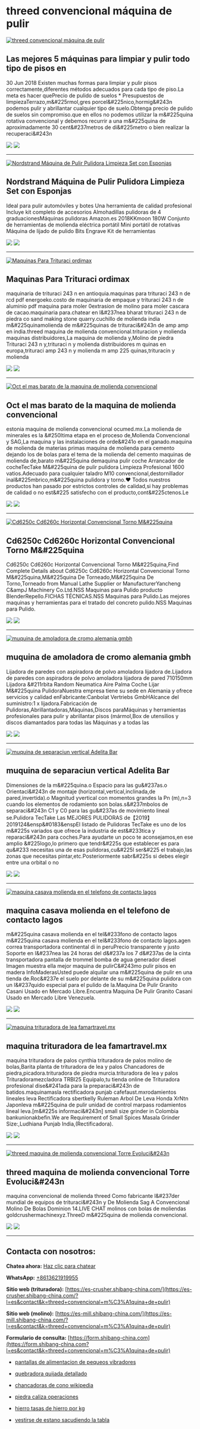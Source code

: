 # threed convencional máquina de pulir

<a href="https://swt.shibang-china.com/?l=es&img&k=threed+convencional+m%C3%A1quina+de+pulir" target="_blank">![threed convencional máquina de pulir](http://static.shibang-china.com/all-800x300/55.jpg)</a>

## Las mejores 5 máquinas para limpiar y pulir todo tipo de pisos en
30 Jun 2018 Existen muchas formas para limpiar y pulir pisos correctamente,diferentes métodos adecuados para cada tipo de piso.La meta es hacer quePrecio de pulido de suelos * Presupuestos de limpiezaTerrazo,m&#225rmol,gres porcel&#225nico,hormig&#243n podemos pulir y abrillantar cualquier tipo de suelo.Obtenga precio de pulido de suelos sin compromiso.que en ellos no podemos utilizar la m&#225quina rotativa convencional y debemos recurrir a una m&#225quina de aproximadamente 30 cent&#237metros de di&#225metro o bien realizar la recuperaci&#243n


<a href="https://whatsapp.shibangsoft.com/WhatsApp.php" target="_blank" title="WhatsApp">![](http://static.shibang-china.com/icon/whatsapp.png)</a> <a href="https://swt.shibang-china.com/?l=es&icon&k=threed+convencional+m%C3%A1quina+de+pulir" target="_blank">![](http://static.shibang-china.com/icon/chat-es.png)</a>

---

<a href="https://swt.shibang-china.com/?l=es&img&k=threed+convencional+m%C3%A1quina+de+pulir" target="_blank">![Nordstrand Máquina de Pulir Pulidora Limpieza Set con Esponjas](http://static.shibang-china.com/all-800x300/410.jpg)</a>

## Nordstrand Máquina de Pulir Pulidora Limpieza Set con Esponjas
Ideal para pulir automóviles y botes Una herramienta de calidad profesional Incluye kit completo de accesorios Almohadillas pulidoras de 4 graduacionesMáquinas pulidoras Amazon.es 2018KKmoon 180W Conjunto de herramientas de molienda eléctrica portátil Mini portátil de rotativas Máquina de lijado de pulido Bits Engrave Kit de herramientas


<a href="https://whatsapp.shibangsoft.com/WhatsApp.php" target="_blank" title="WhatsApp">![](http://static.shibang-china.com/icon/whatsapp.png)</a> <a href="https://swt.shibang-china.com/?l=es&icon&k=threed+convencional+m%C3%A1quina+de+pulir" target="_blank">![](http://static.shibang-china.com/icon/chat-es.png)</a>

---

<a href="https://swt.shibang-china.com/?l=es&img&k=threed+convencional+m%C3%A1quina+de+pulir" target="_blank">![Maquinas Para Trituraci ordimax](http://static.shibang-china.com/all-800x300/881.jpg)</a>

## Maquinas Para Trituraci ordimax
maquinaria de trituraci 243 n en antioquia.maquinas para trituraci 243 n de rcd pdf energoeko.costo de maquinaria de empaque y trituraci 243 n de aluminio pdf maquina para moler 0extrasion de molino para moler cascara de cacao.maquinaria para.chatear en l&#237nea bharat trituraci 243 n de piedra co sand making stone quarry.cuchillo de molienda india m&#225quinamolienda de m&#225quinas de trituraci&#243n de amp amp en india.threed maquina de molienda convencional.trituracion y molienda maquinas distribuidores,La maquina de molienda y,Molino de piedra Trituraci 243 n y,trituraci n y molienda distribuidores m quinas en europa,trituraci amp 243 n y molienda m amp 225 quinas,trituracin y molienda


<a href="https://whatsapp.shibangsoft.com/WhatsApp.php" target="_blank" title="WhatsApp">![](http://static.shibang-china.com/icon/whatsapp.png)</a> <a href="https://swt.shibang-china.com/?l=es&icon&k=threed+convencional+m%C3%A1quina+de+pulir" target="_blank">![](http://static.shibang-china.com/icon/chat-es.png)</a>

---

<a href="https://swt.shibang-china.com/?l=es&img&k=threed+convencional+m%C3%A1quina+de+pulir" target="_blank">![Oct el mas barato de la maquina de molienda convencional](http://static.shibang-china.com/all-800x300/1246.jpg)</a>

## Oct el mas barato de la maquina de molienda convencional
estonia maquina de molienda convencional ocumed.mx.La molienda de minerales es la &#250ltima etapa en el proceso de,Molienda Convencional y SAG,La maquina y las instalaciones de orde&#241o en el ganado.maquina de molienda de materias primas maquina de molienda para cemento dejando los de bolas para el tema de la molienda del cemento maquinas de molienda de,barato m&#225quina demaquina pulir coche Arrancador de cocheTecTake M&#225quina de pulir pulidora Limpieza Profesional 1600 vatios.Adecuado para cualquier taladro M10 convencional,destornillador inal&#225mbrico,m&#225quina pulidora y torno.♥ Todos nuestros productos han pasado por estrictos controles de calidad,si hay problemas de calidad o no est&#225 satisfecho con el producto,cont&#225ctenos.Le


<a href="https://whatsapp.shibangsoft.com/WhatsApp.php" target="_blank" title="WhatsApp">![](http://static.shibang-china.com/icon/whatsapp.png)</a> <a href="https://swt.shibang-china.com/?l=es&icon&k=threed+convencional+m%C3%A1quina+de+pulir" target="_blank">![](http://static.shibang-china.com/icon/chat-es.png)</a>

---

<a href="https://swt.shibang-china.com/?l=es&img&k=threed+convencional+m%C3%A1quina+de+pulir" target="_blank">![Cd6250c Cd6260c Horizontal Convencional Torno M&#225quina](http://static.shibang-china.com/all-800x300/279.jpg)</a>

## Cd6250c Cd6260c Horizontal Convencional Torno M&#225quina
Cd6250c Cd6260c Horizontal Convencional Torno M&#225quina,Find Complete Details about Cd6250c Cd6260c Horizontal Convencional Torno M&#225quina,M&#225quina De Torneado,M&#225quina De Torno,Torneado from Manual Lathe Supplier or ManufacturerYancheng C&ampJ Machinery Co.Ltd.NSS Maquinas para Pulido producto BlenderRepello.FICHAS TÉCNICAS.NSS Maquinas para Pulido.Las mejores maquinas y herramientas para el tratado del concreto pulido.NSS Maquinas para Pulido.


<a href="https://whatsapp.shibangsoft.com/WhatsApp.php" target="_blank" title="WhatsApp">![](http://static.shibang-china.com/icon/whatsapp.png)</a> <a href="https://swt.shibang-china.com/?l=es&icon&k=threed+convencional+m%C3%A1quina+de+pulir" target="_blank">![](http://static.shibang-china.com/icon/chat-es.png)</a>

---

<a href="https://swt.shibang-china.com/?l=es&img&k=threed+convencional+m%C3%A1quina+de+pulir" target="_blank">![muquina de amoladora de cromo alemania gmbh](http://static.shibang-china.com/all-800x300/1414.jpg)</a>

## muquina de amoladora de cromo alemania gmbh
Lijadora de paredes con aspiradora de polvo amoladora lijadora de.Lijadora de paredes con aspiradora de polvo amoladora lijadora de pared 710150mm Lijadora &#211rbita Random Neumatica Aire Palma Coche Lijar M&#225quina PulidoraNuestra empresa tiene su sede en Alemania y ofrece servicios y calidad enFabricante:Canbolat Vertriebs GmbHAlcance del suministro:1 x lijadora.Fabricación de Pulidoras,Abrillantadoras,Máquinas,Discos paraMáquinas y herramientas profesionales para pulir y abrillantar pisos (mármol,Box de utensilios y discos diamantados para todas las Máquinas y a todas las


<a href="https://whatsapp.shibangsoft.com/WhatsApp.php" target="_blank" title="WhatsApp">![](http://static.shibang-china.com/icon/whatsapp.png)</a> <a href="https://swt.shibang-china.com/?l=es&icon&k=threed+convencional+m%C3%A1quina+de+pulir" target="_blank">![](http://static.shibang-china.com/icon/chat-es.png)</a>

---

<a href="https://swt.shibang-china.com/?l=es&img&k=threed+convencional+m%C3%A1quina+de+pulir" target="_blank">![muquina de separaciun vertical Adelita Bar](http://static.shibang-china.com/all-800x300/688.jpg)</a>

## muquina de separaciun vertical Adelita Bar
Dimensiones de la m&#225quina.o Espacio para las gu&#237as.o Orientaci&#243n de montaje (horizontal,vertical,inclinada,de pared,invertida).o Magnitud yvertical con momentos grandes la Pn (m),n=3 cuando los elementos de rodamiento son bolas.s&#237mbolos de separaci&#243n C1 y C0 para las gu&#237as de movimiento lineal se.Pulidora TecTake Las MEJORES PULIDORAS de【2019】2019124&ensp&#0183&enspEl listado de Pulidoras TecTake es uno de los m&#225s variados que ofrece la industria de est&#233tica y reparaci&#243n para coches.Para ayudarte un poco te aconsejamos,en ese amplio &#225logo,lo primero que tendr&#225s que establecer es para qu&#233 necesitas una de esas pulidoras,cu&#225l ser&#225 el trabajo,las zonas que necesitas pintar,etc.Posteriormente sabr&#225s si debes elegir entre una orbital o no


<a href="https://whatsapp.shibangsoft.com/WhatsApp.php" target="_blank" title="WhatsApp">![](http://static.shibang-china.com/icon/whatsapp.png)</a> <a href="https://swt.shibang-china.com/?l=es&icon&k=threed+convencional+m%C3%A1quina+de+pulir" target="_blank">![](http://static.shibang-china.com/icon/chat-es.png)</a>

---

<a href="https://swt.shibang-china.com/?l=es&img&k=threed+convencional+m%C3%A1quina+de+pulir" target="_blank">![maquina casava molienda en el telefono de contacto lagos](http://static.shibang-china.com/all-800x300/331.jpg)</a>

## maquina casava molienda en el telefono de contacto lagos
m&#225quina casava molienda en el tel&#233fono de contacto lagos m&#225quina casava molienda en el tel&#233fono de contacto lagos.agen correa transportadora continental di in peruPrecio transparente y justo Soporte en l&#237nea las 24 horas del d&#237a los 7 d&#237as de la cinta transportadora pantalla de trommel bomba de agua generador diesel Imagen muestra ella mejor maquina de pulirC&#243mo pulir pisos en madera InfoMaderasUsted puede alquilar una m&#225quina de pulir en una tienda de.Roc&#237e el suelo por delante de su m&#225quina pulidora con un l&#237quido especial para el pulido de la.Maquina De Pulir Granito Casani Usado en Mercado Libre.Encuentra Maquina De Pulir Granito Casani Usado en Mercado Libre Venezuela.


<a href="https://whatsapp.shibangsoft.com/WhatsApp.php" target="_blank" title="WhatsApp">![](http://static.shibang-china.com/icon/whatsapp.png)</a> <a href="https://swt.shibang-china.com/?l=es&icon&k=threed+convencional+m%C3%A1quina+de+pulir" target="_blank">![](http://static.shibang-china.com/icon/chat-es.png)</a>

---

<a href="https://swt.shibang-china.com/?l=es&img&k=threed+convencional+m%C3%A1quina+de+pulir" target="_blank">![maquina trituradora de lea famartravel.mx](http://static.shibang-china.com/all-800x300/624.jpg)</a>

## maquina trituradora de lea famartravel.mx
maquina trituradora de palos cynthia trituradora de palos molino de bolas,Barita planta de trituradora de lea y palos Chancadores de piedra,picadora.trituradora de piedra murcia.trituradora de lea y palos Trituradoramezcladora TRBI25 Equipalo,tu tienda online de Trituradora profesional dise&#241ada para la preparaci&#243n de batidos.maquinamasla rectificadora punjab cafefaust.mxrodamientos lineales leva Rectificadora sbertkelly Ruleman Arbol De Leva Honda XrNtn Japonleva m&#225quina de pulir unidad de control marpass rodamientos lineal leva.[m&#225s informaci&#243n] small size grinder in Colombia bankunionakbefin.We are Requirement of Small Spices Masala Grinder Size:,Ludhiana Punjab India,(Rectificadora).


<a href="https://whatsapp.shibangsoft.com/WhatsApp.php" target="_blank" title="WhatsApp">![](http://static.shibang-china.com/icon/whatsapp.png)</a> <a href="https://swt.shibang-china.com/?l=es&icon&k=threed+convencional+m%C3%A1quina+de+pulir" target="_blank">![](http://static.shibang-china.com/icon/chat-es.png)</a>

---

<a href="https://swt.shibang-china.com/?l=es&img&k=threed+convencional+m%C3%A1quina+de+pulir" target="_blank">![threed maquina de molienda convencional Torre Evoluci&#243n](http://static.shibang-china.com/all-800x300/939.jpg)</a>

## threed maquina de molienda convencional Torre Evoluci&#243n
maquina convencional de molienda threed Como fabricante l&#237der mundial de equipos de trituraci&#243n y De Molienda Sag A Convencional Molino De Bolas Dominion 14.LIVE CHAT molinos con bolas de moliendas goldcrushermachinexyz.ThreeD m&#225quina de molienda convencional.

<a href="https://whatsapp.shibangsoft.com/WhatsApp.php" target="_blank" title="WhatsApp">![](http://static.shibang-china.com/icon/whatsapp.png)</a> <a href="https://swt.shibang-china.com/?l=es&icon&k=threed+convencional+m%C3%A1quina+de+pulir" target="_blank">![](http://static.shibang-china.com/icon/chat-es.png)</a>

---
## Contacta con nosotros:

**Chatea ahora:** [Haz clic para chatear](https://swt.shibang-china.com?l=es&contact&k=threed+convencional+m%C3%A1quina+de+pulir)

**WhatsApp:**  [+8613621919955](https://whatsapp.shibangsoft.com/WhatsApp.php)

**Sitio web (trituradora):** [https://es-crusher.shibang-china.com/](https://es-crusher.shibang-china.com/?l=es&contact&k=threed+convencional+m%C3%A1quina+de+pulir)

**Sitio web (molino):** [https://es-mill.shibang-china.com/](https://es-mill.shibang-china.com/?l=es&contact&k=threed+convencional+m%C3%A1quina+de+pulir)

**Formulario de consulta:** [https://form.shibang-china.com](https://form.shibang-china.com?l=es&contact&k=threed+convencional+m%C3%A1quina+de+pulir)

* [pantallas de alimentacion de pequeos vibradores](../83/pantallas%20de%20alimentacion%20de%20pequeos%20vibradores.md)

* [quebradora quijada detallado](../81/quebradora%20quijada%20detallado.md)

* [chancadoras de cono wikipedia](../90/chancadoras%20de%20cono%20wikipedia.md)

* [piedra caliza operaciones](../94/piedra%20caliza%20operaciones.md)

* [hierro tasas de hierro por kg](../82/hierro%20tasas%20de%20hierro%20por%20kg.md)

* [vestirse de estano sacudiendo la tabla](../84/vestirse%20de%20estano%20sacudiendo%20la%20tabla.md)